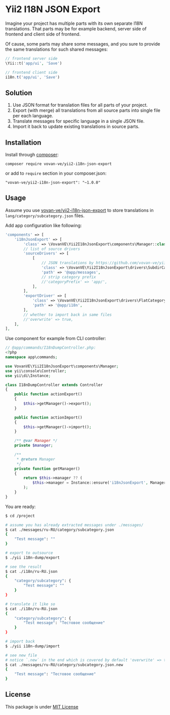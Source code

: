 Yii2 I18N JSON Export
=====================

Imagine your project has multiple parts with its own separate I18N translations.
That parts may be for example backend, server side of frontend and client side of frontend.

Of cause, some parts may share some messages, and you sure to provide the same translations
for such shared messages:

```php
// frontend server side
\Yii::t('app/ui', 'Save')
```

```js
// frontend client side
i18n.t('app/ui', 'Save')
```

Solution
--------

1. Use JSON format for translation files for all parts of your project.
1. Export (with merge) all translations from all source parts into single file per each language.
1. Translate messages for specific language in a single JSON file.
1. Import it back to update existing translations in source parts.

Installation
------------

Install through [composer][]:

    composer require vovan-ve/yii2-i18n-json-export

or add to `require` section in your composer.json:

    "vovan-ve/yii2-i18n-json-export": "~1.0.0"

Usage
-----

Assume you use [vovan-ve/yii2-i18n-json-export][] to store translations in
`lang/category/subcategory.json` files.

Add app configuration like following:

```php
'components' => [
    'i18nJsonExport' => [
        'class' => \VovanVE\Yii2I18nJsonExport\components\Manager::class,
        // list of source drivers
        'sourceDrivers' => [
            [
                // JSON translations by https://github.com/vovan-ve/yii2-i18n-json-export
                'class' => \VovanVE\Yii2I18nJsonExport\drivers\SubdirCategoryDriver::class,
                'path' => '@app/messages',
                // strip category prefix
                //'categoryPrefix' => 'app/',
            ],
        ],
        'exportDriver' => [
            'class' => \VovanVE\Yii2I18nJsonExport\drivers\FlatCategoryDriver::class,
            'path' => '@app/i18n',
        ],
        // whether to import back in same files
        //'overwrite' => true,
    ],
],
```

Use component for example from CLI controller:

```php
// @app/commands/I18nDumpController.php:
<?php
namespace app\commands;

use VovanVE\Yii2I18nJsonExport\components\Manager;
use yii\console\Controller;
use yii\di\Instance;

class I18nDumpController extends Controller
{
    public function actionExport()
    {
        $this->getManager()->export();
    }

    public function actionImport()
    {
        $this->getManager()->import();
    }

    /** @var Manager */
    private $manager;

    /**
     * @return Manager
     */
    private function getManager()
    {
        return $this->manager ?? (
            $this->manager = Instance::ensure('i18nJsonExport', Manager::class)
        );
    }
}
```

You are ready:

```sh
$ cd /project

# assume you has already extracted messages under ./messages/
$ cat ./messages/ru-RU/category/subcategory.json
{
    "Test message": ""
}

# export to outsource
$ ./yii i18n-dump/export

# see the result
$ cat ./i18n/ru-RU.json
{
    "category/subcategory": {
        "Test message": ""
    }
}

# translate it like so
$ cat ./i18n/ru-RU.json
{
    "category/subcategory": {
        "Test message": "Тестовое сообщение"
    }
}

# import back
$ ./yii i18n-dump/import

# see new file
# notice `.new` in the end which is covered by default 'overwrite' => true in Manager
$ cat ./messages/ru-RU/category/subcategory.json.new
{
    "Test message": "Тестовое сообщение"
}
```

License
-------

This package is under [MIT License][mit]


[composer]: http://getcomposer.org/
[mit]: https://opensource.org/licenses/MIT
[vovan-ve/yii2-i18n-json-export]: https://github.com/vovan-ve/yii2-i18n-json-export
